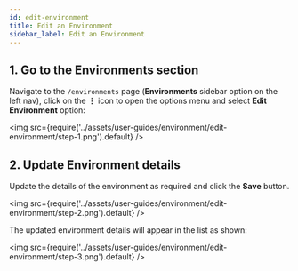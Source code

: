 ```yaml
---
id: edit-environment
title: Edit an Environment
sidebar_label: Edit an Environment
---
```


## 1. Go to the Environments section

Navigate to the `/environments` page (**Environments** sidebar option on the left nav), click on the **⋮** icon to open the options menu and select **Edit Environment** option:

<img src={require('../assets/user-guides/environment/edit-environment/step-1.png').default} />

## 2. Update Environment details

Update the details of the environment as required and click the **Save** button.

<img src={require('../assets/user-guides/environment/edit-environment/step-2.png').default} />

The updated environment details will appear in the list as shown:

<img src={require('../assets/user-guides/environment/edit-environment/step-3.png').default} />
